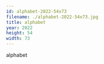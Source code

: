 ```yaml
---
id: alphabet-2022-54x73
filename: ./alphabet-2022-54x73.jpg
title: alphabet
year: 2022
height: 54
width: 73
---
```


alphabet
